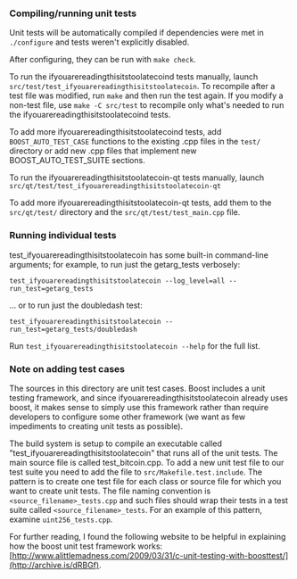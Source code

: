 ### Compiling/running unit tests

Unit tests will be automatically compiled if dependencies were met in `./configure`
and tests weren't explicitly disabled.

After configuring, they can be run with `make check`.

To run the ifyouarereadingthisitstoolatecoind tests manually, launch `src/test/test_ifyouarereadingthisitstoolatecoin`. To recompile
after a test file was modified, run `make` and then run the test again. If you
modify a non-test file, use `make -C src/test` to recompile only what's needed
to run the ifyouarereadingthisitstoolatecoind tests.

To add more ifyouarereadingthisitstoolatecoind tests, add `BOOST_AUTO_TEST_CASE` functions to the existing
.cpp files in the `test/` directory or add new .cpp files that
implement new BOOST_AUTO_TEST_SUITE sections.

To run the ifyouarereadingthisitstoolatecoin-qt tests manually, launch `src/qt/test/test_ifyouarereadingthisitstoolatecoin-qt`

To add more ifyouarereadingthisitstoolatecoin-qt tests, add them to the `src/qt/test/` directory and
the `src/qt/test/test_main.cpp` file.

### Running individual tests

test_ifyouarereadingthisitstoolatecoin has some built-in command-line arguments; for
example, to run just the getarg_tests verbosely:

    test_ifyouarereadingthisitstoolatecoin --log_level=all --run_test=getarg_tests

... or to run just the doubledash test:

    test_ifyouarereadingthisitstoolatecoin --run_test=getarg_tests/doubledash

Run `test_ifyouarereadingthisitstoolatecoin --help` for the full list.

### Note on adding test cases

The sources in this directory are unit test cases.  Boost includes a
unit testing framework, and since ifyouarereadingthisitstoolatecoin already uses boost, it makes
sense to simply use this framework rather than require developers to
configure some other framework (we want as few impediments to creating
unit tests as possible).

The build system is setup to compile an executable called "test_ifyouarereadingthisitstoolatecoin"
that runs all of the unit tests.  The main source file is called
test_bitcoin.cpp. To add a new unit test file to our test suite you need
to add the file to `src/Makefile.test.include`. The pattern is to create
one test file for each class or source file for which you want to create
unit tests.  The file naming convention is `<source_filename>_tests.cpp`
and such files should wrap their tests in a test suite
called `<source_filename>_tests`. For an example of this pattern,
examine `uint256_tests.cpp`.

For further reading, I found the following website to be helpful in
explaining how the boost unit test framework works:
[http://www.alittlemadness.com/2009/03/31/c-unit-testing-with-boosttest/](http://archive.is/dRBGf).

